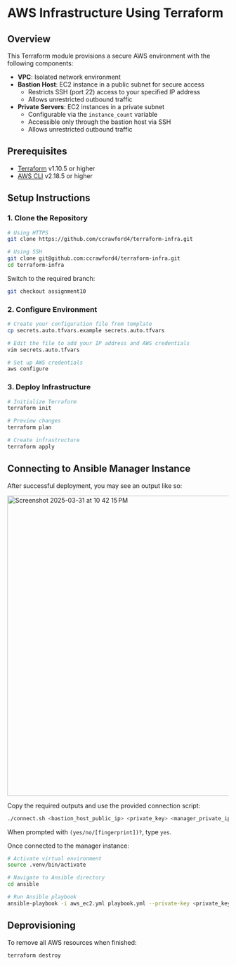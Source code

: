 # AWS Infrastructure Using Terraform

## Overview

This Terraform module provisions a secure AWS environment with the following components:

- **VPC**: Isolated network environment
- **Bastion Host**: EC2 instance in a public subnet for secure access
  - Restricts SSH (port 22) access to your specified IP address
  - Allows unrestricted outbound traffic
- **Private Servers**: EC2 instances in a private subnet
  - Configurable via the `instance_count` variable
  - Accessible only through the bastion host via SSH
  - Allows unrestricted outbound traffic

## Prerequisites

- [Terraform](https://developer.hashicorp.com/terraform/install) v1.10.5 or higher
- [AWS CLI](https://docs.aws.amazon.com/cli/latest/userguide/getting-started-install.html) v2.18.5 or higher

## Setup Instructions

### 1. Clone the Repository

```bash
# Using HTTPS
git clone https://github.com/ccrawford4/terraform-infra.git 

# Using SSH
git clone git@github.com:ccrawford4/terraform-infra.git
cd terraform-infra
```

Switch to the required branch:

```bash
git checkout assignment10
```

### 2. Configure Environment

```bash
# Create your configuration file from template
cp secrets.auto.tfvars.example secrets.auto.tfvars

# Edit the file to add your IP address and AWS credentials
vim secrets.auto.tfvars

# Set up AWS credentials
aws configure
```

### 3. Deploy Infrastructure

```bash
# Initialize Terraform
terraform init

# Preview changes
terraform plan

# Create infrastructure
terraform apply
```

## Connecting to Ansible Manager Instance

After successful deployment, you may see an output like so:

<img width="682" alt="Screenshot 2025-03-31 at 10 42 15 PM" src="https://github.com/user-attachments/assets/2540849e-e4eb-4164-89c8-ee889328ca2b" />

Copy the required outputs and use the provided connection script:

```bash
./connect.sh <bastion_host_public_ip> <private_key> <manager_private_ip>
```

When prompted with `(yes/no/[fingerprint])?`, type `yes`.

Once connected to the manager instance:

```bash
# Activate virtual environment
source .venv/bin/activate

# Navigate to Ansible directory
cd ansible

# Run Ansible playbook
ansible-playbook -i aws_ec2.yml playbook.yml --private-key <private_key>
```

## Deprovisioning

To remove all AWS resources when finished:

```bash
terraform destroy
```
